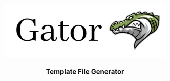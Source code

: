<p align="center">
<img src="https://raw.githubusercontent.com/gator-org/gator/main/static/banner-light.png">
<p>

<h2 align="center">Template File Generator</h2>
